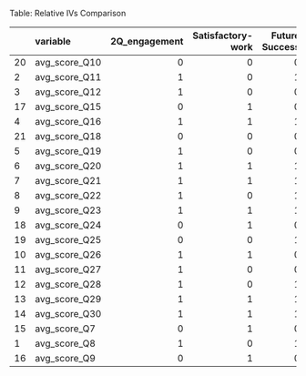 Table: Relative IVs Comparison

|   |variable      | 2Q_engagement| Satisfactory-work| Future Success| Belonging| Retention|
|:--|:-------------|-------------:|-----------------:|--------------:|---------:|---------:|
|20 |avg_score_Q10 |             0|                 0|              0|         1|         0|
|2  |avg_score_Q11 |             1|                 0|              1|         1|         1|
|3  |avg_score_Q12 |             1|                 0|              0|         0|         0|
|17 |avg_score_Q15 |             0|                 1|              0|         1|         0|
|4  |avg_score_Q16 |             1|                 1|              1|         1|         0|
|21 |avg_score_Q18 |             0|                 0|              0|         0|         1|
|5  |avg_score_Q19 |             1|                 0|              0|         1|         0|
|6  |avg_score_Q20 |             1|                 1|              1|         0|         1|
|7  |avg_score_Q21 |             1|                 1|              1|         1|         0|
|8  |avg_score_Q22 |             1|                 0|              1|         0|         0|
|9  |avg_score_Q23 |             1|                 1|              1|         1|         0|
|18 |avg_score_Q24 |             0|                 1|              0|         0|         1|
|19 |avg_score_Q25 |             0|                 0|              1|         0|         0|
|10 |avg_score_Q26 |             1|                 1|              0|         0|         0|
|11 |avg_score_Q27 |             1|                 0|              0|         1|         0|
|12 |avg_score_Q28 |             1|                 0|              1|         1|         1|
|13 |avg_score_Q29 |             1|                 1|              1|         1|         1|
|14 |avg_score_Q30 |             1|                 1|              1|         1|         1|
|15 |avg_score_Q7  |             0|                 1|              0|         1|         0|
|1  |avg_score_Q8  |             1|                 0|              1|         1|         1|
|16 |avg_score_Q9  |             0|                 1|              0|         1|         1|
